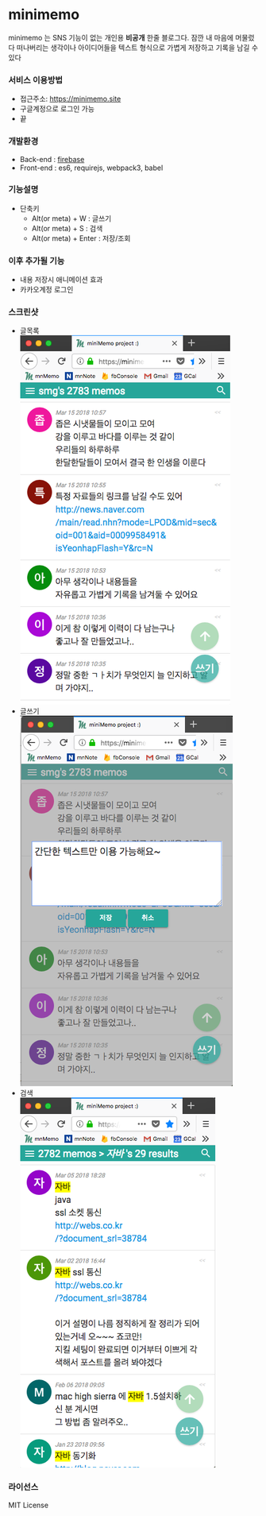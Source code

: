 # minimemo
minimemo 는 SNS 기능이 없는 개인용 **비공개** 한줄 블로그다. 잠깐 내 마음에 머물렀다 떠나버리는 생각이나 아이디어들을 텍스트 형식으로 가볍게 저장하고 기록을 남길 수 있다


### 서비스 이용방법
* 접근주소: https://minimemo.site
* 구글계정으로 로그인 가능
* 끝

### 개발환경
* Back-end : [firebase](https://firebase.google.com)
* Front-end : es6, requirejs, webpack3, babel


### 기능설명
* 단축키
  * Alt(or meta) + W : 글쓰기
  * Alt(or meta) + S : 검색
  * Alt(or meta) + Enter : 저장/조회


### 이후 추가될 기능
* 내용 저장시 애니메이션 효과
* 카카오계정 로그인


### 스크린샷
* 글목록  
![list](https://raw.githubusercontent.com/min9nim/minimemo/master/list.png)
* 글쓰기  
![write](https://raw.githubusercontent.com/min9nim/minimemo/master/write.png)
* 검색  
![search](https://raw.githubusercontent.com/min9nim/minimemo/master/search.png)


### 라이선스
MIT License

